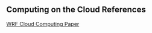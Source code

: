 ## Computing on the Cloud References

<a href="https://journals.ametsoc.org/view/journals/bams/102/6/BAMS-D-20-0219.1.xml">WRF Cloud Computing Paper</a>
